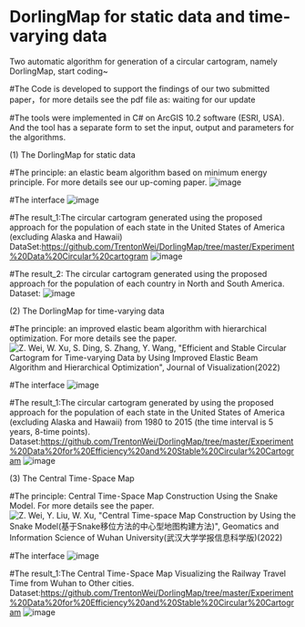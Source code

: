 # DorlingMap for static data and time-varying data
Two automatic algorithm for generation of a circular cartogram, namely DorlingMap, start coding~

#The Code is developed to support the findings of our two submitted paper，for more details see the pdf file as: waiting for our update 

#The tools were implemented in C# on ArcGIS 10.2 software (ESRI, USA). And the tool has a separate form to set the input, output and parameters for the algorithms.

(1) The DorlingMap for static data

#The principle: an elastic beam algorithm based on minimum energy principle. For more details see our up-coming paper.
![image](https://github.com/TrentonWei/DorlingMap/blob/master/Principle-1.png)

#The interface
![image](https://github.com/TrentonWei/DorlingMap/blob/master/Interface-1.png)

#The result_1:The circular cartogram generated using the proposed approach for the population of each state in the United States of America (excluding Alaska and Hawaii)
DataSet:https://github.com/TrentonWei/DorlingMap/tree/master/Experiment%20Data%20Circular%20cartogram
![image](https://github.com/TrentonWei/DorlingMap/blob/master/USA-1.png)

#The result_2: The circular cartogram generated using the proposed approach for the population of each country in North and South America. 
Dataset:
![image](https://github.com/TrentonWei/DorlingMap/blob/master/American.png)

(2) The DorlingMap for time-varying data

#The principle: an improved elastic beam algorithm with hierarchical optimization. For more details see the paper.
![Z. Wei, W. Xu, S. Ding, S. Zhang, Y. Wang, "Efficient and Stable Circular Cartogram for Time-varying Data by Using Improved Elastic Beam Algorithm and Hierarchical Optimization", Journal of Visualization(2022)](https://link.springer.com/article/10.1007/s12650-022-00878-z)

#The interface
![image](https://github.com/TrentonWei/DorlingMap/blob/master/interface-2.png)

#The result_1:The circular cartogram generated by using the proposed approach for the population of each state in the United States of America (excluding Alaska and Hawaii) from 1980 to 2015 (the time interval is 5 years, 8-time points).
Dataset:https://github.com/TrentonWei/DorlingMap/tree/master/Experiment%20Data%20for%20Efficiency%20and%20Stable%20Circular%20Cartogram
![image](https://github.com/TrentonWei/DorlingMap/blob/master/USA-2.png)

(3) The Central Time⁃Space Map 

#The principle: Central Time⁃Space Map Construction Using the Snake Model. For more details see the paper.
![Z. Wei, Y. Liu, W. Xu, "Central Time-space Map Construction by Using the Snake Model(基于Snake移位方法的中心型地图构建方法)", Geomatics and Information Science of Wuhan University(武汉大学学报信息科学版)(2022)](https://mp.weixin.qq.com/s/9_4TyPiRh_qR52JWNgkuCQ)

#The interface
![image](https://github.com/TrentonWei/DorlingMap/blob/master/interface-3.png)

#The result_1:The Central Time⁃Space Map Visualizing the Railway Travel Time from Wuhan to Other cities.
Dataset:https://github.com/TrentonWei/DorlingMap/tree/master/Experiment%20Data%20for%20Efficiency%20and%20Stable%20Circular%20Cartogram
![image](https://github.com/TrentonWei/DorlingMap/blob/master/CTMap.tif)


